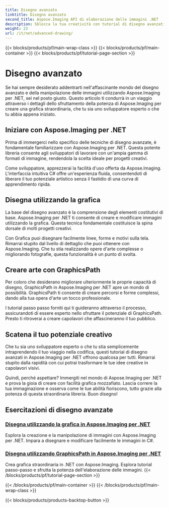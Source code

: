 ```yaml
---
title: Disegno avanzato
linktitle: Disegno avanzato
second_title: Aspose.Imaging API di elaborazione delle immagini .NET
description: Sblocca la tua creatività con tutorial di disegno avanzati in Aspose.Imaging per .NET. Impara a creare e modificare immagini senza sforzo con C#.
weight: 23
url: /it/net/advanced-drawing/
---
```


{{< blocks/products/pf/main-wrap-class >}}
{{< blocks/products/pf/main-container >}}
{{< blocks/products/pf/tutorial-page-section >}}

# Disegno avanzato


Se hai sempre desiderato addentrarti nell'affascinante mondo del disegno avanzato e della manipolazione delle immagini utilizzando Aspose.Imaging per .NET, sei nel posto giusto. Questo articolo ti condurrà in un viaggio attraverso i dettagli dello sfruttamento della potenza di Aspose.Imaging per creare una grafica straordinaria, che tu sia uno sviluppatore esperto o che tu abbia appena iniziato.

## Iniziare con Aspose.Imaging per .NET

Prima di immergerci nello specifico delle tecniche di disegno avanzate, è fondamentale familiarizzare con Aspose.Imaging per .NET. Questa potente libreria consente agli sviluppatori di lavorare con un'ampia gamma di formati di immagine, rendendola la scelta ideale per progetti creativi.

Come sviluppatore, apprezzerai la facilità d'uso offerta da Aspose.Imaging. L'interfaccia intuitiva C# offre un'esperienza fluida, consentendoti di liberare il tuo potenziale artistico senza il fastidio di una curva di apprendimento ripida.

## Disegna utilizzando la grafica

La base del disegno avanzato è la comprensione degli elementi costitutivi di base. Aspose.Imaging per .NET ti consente di creare e modificare immagini utilizzando la grafica. Questa tecnica fondamentale costituisce la spina dorsale di molti progetti creativi. 

Con Grafica puoi disegnare facilmente linee, forme e motivi sulla tela. Rimarrai stupito dal livello di dettaglio che puoi ottenere con Aspose.Imaging. Che tu stia realizzando opere d'arte complesse o migliorando fotografie, questa funzionalità è un punto di svolta.

## Creare arte con GraphicsPath

Per coloro che desiderano migliorare ulteriormente le proprie capacità di disegno, GraphicsPath in Aspose.Imaging per .NET apre un mondo di possibilità. GraphicsPath ti consente di creare percorsi e forme complessi, dando alla tua opera d'arte un tocco professionale.

I tutorial passo passo forniti qui ti guideranno attraverso il processo, assicurandoti di essere esperto nello sfruttare il potenziale di GraphicsPath. Presto ti ritroverai a creare capolavori che affascineranno il tuo pubblico.

## Scatena il tuo potenziale creativo

Che tu sia uno sviluppatore esperto o che tu stia semplicemente intraprendendo il tuo viaggio nella codifica, questi tutorial di disegno avanzati in Aspose.Imaging per .NET offrono qualcosa per tutti. Rimarrai stupito dalla rapidità con cui potrai trasformare le tue idee creative in capolavori visivi.

Quindi, perché aspettare? Immergiti nel mondo di Aspose.Imaging per .NET e prova la gioia di creare con facilità grafica mozzafiato. Lascia correre la tua immaginazione e osserva come le tue abilità fioriscono, tutto grazie alla potenza di questa straordinaria libreria. Buon disegno!
## Esercitazioni di disegno avanzate
### [Disegna utilizzando la grafica in Aspose.Imaging per .NET](./draw-using-graphics/)
Esplora la creazione e la manipolazione di immagini con Aspose.Imaging per .NET. Impara a disegnare e modificare facilmente le immagini in C#.
### [Disegna utilizzando GraphicsPath in Aspose.Imaging per .NET](./draw-using-graphicspath/)
Crea grafica straordinaria in .NET con Aspose.Imaging. Esplora tutorial passo-passo e sfrutta la potenza dell'elaborazione delle immagini.
{{< /blocks/products/pf/tutorial-page-section >}}

{{< /blocks/products/pf/main-container >}}
{{< /blocks/products/pf/main-wrap-class >}}

{{< blocks/products/products-backtop-button >}}
